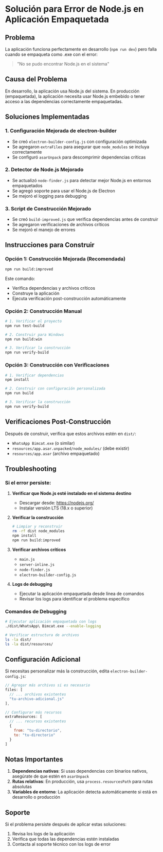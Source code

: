 # Solución para Error de Node.js en Aplicación Empaquetada

## Problema
La aplicación funciona perfectamente en desarrollo (`npm run dev`) pero falla cuando se empaqueta como .exe con el error:
> "No se pudo encontrar Node.js en el sistema"

## Causa del Problema
En desarrollo, la aplicación usa Node.js del sistema. En producción (empaquetada), la aplicación necesita usar Node.js embebido o tener acceso a las dependencias correctamente empaquetadas.

## Soluciones Implementadas

### 1. Configuración Mejorada de electron-builder
- Se creó `electron-builder-config.js` con configuración optimizada
- Se agregaron `extraFiles` para asegurar que `node_modules` se incluya correctamente
- Se configuró `asarUnpack` para descomprimir dependencias críticas

### 2. Detector de Node.js Mejorado
- Se actualizó `node-finder.js` para detectar mejor Node.js en entornos empaquetados
- Se agregó soporte para usar el Node.js de Electron
- Se mejoró el logging para debugging

### 3. Script de Construcción Mejorado
- Se creó `build-improved.js` que verifica dependencias antes de construir
- Se agregaron verificaciones de archivos críticos
- Se mejoró el manejo de errores

## Instrucciones para Construir

### Opción 1: Construcción Mejorada (Recomendada)
```bash
npm run build:improved
```
Este comando:
- Verifica dependencias y archivos críticos
- Construye la aplicación
- Ejecuta verificación post-construcción automáticamente

### Opción 2: Construcción Manual
```bash
# 1. Verificar el proyecto
npm run test-build

# 2. Construir para Windows
npm run build:win

# 3. Verificar la construcción
npm run verify-build
```

### Opción 3: Construcción con Verificaciones
```bash
# 1. Verificar dependencias
npm install

# 2. Construir con configuración personalizada
npm run build

# 3. Verificar la construcción
npm run verify-build
```

## Verificaciones Post-Construcción

Después de construir, verifica que estos archivos estén en `dist/`:
- `WhatsApp Bimcat.exe` (o similar)
- `resources/app.asar.unpacked/node_modules/` (debe existir)
- `resources/app.asar` (archivo empaquetado)

## Troubleshooting

### Si el error persiste:

1. **Verificar que Node.js esté instalado en el sistema destino**
   - Descargar desde: https://nodejs.org/
   - Instalar versión LTS (18.x o superior)

2. **Verificar la construcción**
   ```bash
   # Limpiar y reconstruir
   rm -rf dist node_modules
   npm install
   npm run build:improved
   ```

3. **Verificar archivos críticos**
   - `main.js`
   - `server-inline.js`
   - `node-finder.js`
   - `electron-builder-config.js`

4. **Logs de debugging**
   - Ejecutar la aplicación empaquetada desde línea de comandos
   - Revisar los logs para identificar el problema específico

### Comandos de Debugging

```bash
# Ejecutar aplicación empaquetada con logs
./dist/WhatsApp\ Bimcat.exe --enable-logging

# Verificar estructura de archivos
ls -la dist/
ls -la dist/resources/
```

## Configuración Adicional

Si necesitas personalizar más la construcción, edita `electron-builder-config.js`:

```javascript
// Agregar más archivos si es necesario
files: [
  // ... archivos existentes
  "tu-archivo-adicional.js"
],

// Configurar más recursos
extraResources: [
  // ... recursos existentes
  {
    from: "tu-directorio",
    to: "tu-directorio"
  }
]
```

## Notas Importantes

1. **Dependencias nativas**: Si usas dependencias con binarios nativos, asegúrate de que estén en `asarUnpack`
2. **Rutas relativas**: En producción, usa `process.resourcesPath` para rutas absolutas
3. **Variables de entorno**: La aplicación detecta automáticamente si está en desarrollo o producción

## Soporte

Si el problema persiste después de aplicar estas soluciones:
1. Revisa los logs de la aplicación
2. Verifica que todas las dependencias estén instaladas
3. Contacta al soporte técnico con los logs de error
